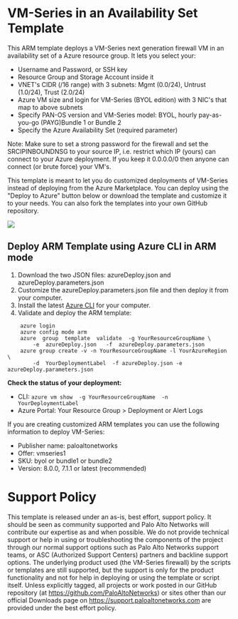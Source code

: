 # VM-Series in an Availability Set Template

This ARM template deploys a VM-Series next generation firewall VM in an availability set of a Azure resource group. It lets you select your:
- Username and Password, or SSH key
- Resource Group and Storage Account inside it
- VNET's CIDR (/16 range) with 3 subnets: Mgmt (0.0/24), Untrust (1.0/24), Trust (2.0/24)
- Azure VM size and login for VM-Series (BYOL edition) with 3 NIC's that map to above subnets
- Specify PAN-OS version and VM-Series model: BYOL, hourly pay-as-you-go (PAYG)Bundle 1 or Bundle 2
- Specify the Azure Availability Set (required parameter)

Note: Make sure to set a strong password for the firewall and set the SRCIPINBOUNDNSG to your source IP, i.e. restrict which IP (yours) can connect to your Azure deployment. If you keep it 0.0.0.0/0 then anyone can connect (or brute force) your VM's. 

This template is meant to let you do customized deployments of VM-Series instead of deploying from the Azure Marketplace. You can deploy using the "Deploy to Azure" button below or download the template and customize it to your needs. You can also fork the templates into your own GitHub repository.

[<img src="http://azuredeploy.net/deploybutton.png"/>](https://portal.azure.com/#create/Microsoft.Template/uri/https%3A%2F%2Fgithub.com%2Fwvanbesien%2FPaloAlto%2Fblob%2Fmaster%2FPaloAlto%2Fazuredeploy.json)

## Deploy ARM Template using Azure CLI in ARM mode

1. Download the two JSON files: azureDeploy.json and azureDeploy.parameters.json
1. Customize the azureDeploy.parameters.json file and then deploy it from your computer.
1. Install the latest <a href="https://azure.microsoft.com/en-us/documentation/articles/xplat-cli-install/">Azure CLI</a> for your computer.</li>
1. Validate and deploy the ARM template:

``` azure
    azure login
    azure config mode arm
    azure  group  template  validate  -g YourResourceGroupName \
        -e  azureDeploy.json   -f  azureDeploy.parameters.json
    azure group create -v -n YourResourceGroupName -l YourAzureRegion  \
        -d  YourDeploymentLabel  -f azureDeploy.json -e azureDeploy.parameters.json
```

**Check the status of your deployment:**

- CLI: `azure vm show  -g YourResourceGroupName  -n YourDeploymentLabel`
- Azure Portal: Your Resource Group > Deployment or Alert Logs


If you are creating customized ARM templates you can use the following information to deploy VM-Series:

- Publisher name: paloaltonetworks
- Offer: vmseries1
- SKU: byol or bundle1 or bundle2
- Version: 8.0.0, 7.1.1 or latest (recommended)

# Support Policy 
This template is released under an as-is, best effort, support policy. It should be seen as community supported and Palo Alto Networks will contribute our expertise as and when possible. We do not provide technical support or help in using or troubleshooting the components of the project through our normal support options such as Palo Alto Networks support teams, or ASC (Authorized Support Centers) partners and backline support options. The underlying product used (the VM-Series firewall) by the scripts or templates are still supported, but the support is only for the product functionality and not for help in deploying or using the template or script itself. Unless explicitly tagged, all projects or work posted in our GitHub repository (at https://github.com/PaloAltoNetworks) or sites other than our official Downloads page on https://support.paloaltonetworks.com are provided under the best effort policy.
